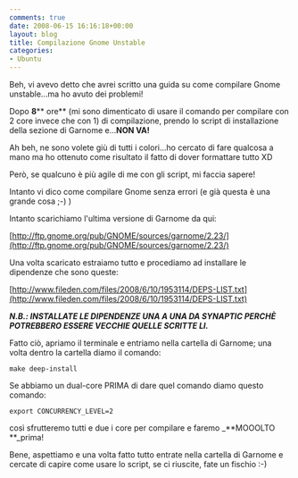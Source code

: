 ```yaml
---
comments: true
date: 2008-06-15 16:16:18+00:00
layout: blog
title: Compilazione Gnome Unstable
categories:
- Ubuntu
---
```


Beh, vi avevo detto che avrei scritto una guida su come compilare Gnome unstable...ma ho avuto dei problemi!

Dopo **8**** ore** (mi sono dimenticato di usare il comando per compilare con 2 core invece che con 1) di compilazione, prendo lo script di installazione della sezione di Garnome e...**NON VA!**

Ah beh, ne sono volete giù di tutti i colori...ho cercato di fare qualcosa a mano ma ho ottenuto come risultato il fatto di dover formattare tutto XD

Però, se qualcuno è più agile di me con gli script, mi faccia sapere!

Intanto vi dico come compilare Gnome senza errori (e già questa è una grande cosa ;-) )

Intanto scarichiamo l'ultima versione di Garnome da qui:

[http://ftp.gnome.org/pub/GNOME/sources/garnome/2.23/](http://ftp.gnome.org/pub/GNOME/sources/garnome/2.23/)

Una volta scaricato estraiamo tutto e procediamo ad installare le dipendenze che sono queste:

[http://www.fileden.com/files/2008/6/10/1953114/DEPS-LIST.txt](http://www.fileden.com/files/2008/6/10/1953114/DEPS-LIST.txt)

_**N.B.: INSTALLATE LE DIPENDENZE UNA A UNA DA SYNAPTIC PERCHÈ POTREBBERO ESSERE VECCHIE QUELLE SCRITTE LI.**_

Fatto ciò, apriamo il terminale e entriamo nella cartella di Garnome; una volta dentro la cartella diamo il comando:

`make deep-install`

Se abbiamo un dual-core PRIMA di dare quel comando diamo questo comando:

`export CONCURRENCY_LEVEL=2`

così sfrutteremo tutti e due i core per compilare e faremo _**MOOOLTO **_prima!

Bene, aspettiamo e una volta fatto tutto entrate nella cartella di Garnome e cercate di capire come usare lo script, se ci riuscite, fate un fischio :-)
